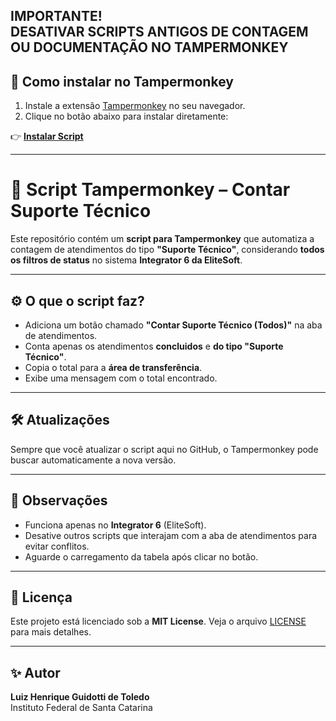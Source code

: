 **IMPORTANTE!**  
**DESATIVAR SCRIPTS ANTIGOS DE CONTAGEM OU DOCUMENTAÇÃO NO TAMPERMONKEY**  
---

## 🚀 Como instalar no Tampermonkey

1. Instale a extensão [Tampermonkey](https://www.tampermonkey.net/) no seu navegador.
2. Clique no botão abaixo para instalar diretamente:

👉 **[Instalar Script](https://github.com/devluiztoledo/copiar-atendimentos-int6/raw/refs/heads/main/atendimentos-script.user.js)**

---

# 📄 Script Tampermonkey – Contar Suporte Técnico

Este repositório contém um **script para Tampermonkey** que automatiza a contagem de atendimentos do tipo **"Suporte Técnico"**, considerando **todos os filtros de status** no sistema **Integrator 6 da EliteSoft**.

---

## ⚙️ O que o script faz?

- Adiciona um botão chamado **"Contar Suporte Técnico (Todos)"** na aba de atendimentos.
- Conta apenas os atendimentos **concluidos** e **do tipo "Suporte Técnico"**.
- Copia o total para a **área de transferência**.
- Exibe uma mensagem com o total encontrado.

---

## 🛠️ Atualizações

Sempre que você atualizar o script aqui no GitHub, o Tampermonkey pode buscar automaticamente a nova versão.

---

## 🧠 Observações

- Funciona apenas no **Integrator 6** (EliteSoft).
- Desative outros scripts que interajam com a aba de atendimentos para evitar conflitos.
- Aguarde o carregamento da tabela após clicar no botão.

---

## 📄 Licença

Este projeto está licenciado sob a **MIT License**. Veja o arquivo [LICENSE](LICENSE) para mais detalhes.

---

## ✨ Autor

**Luiz Henrique Guidotti de Toledo**  
Instituto Federal de Santa Catarina  
